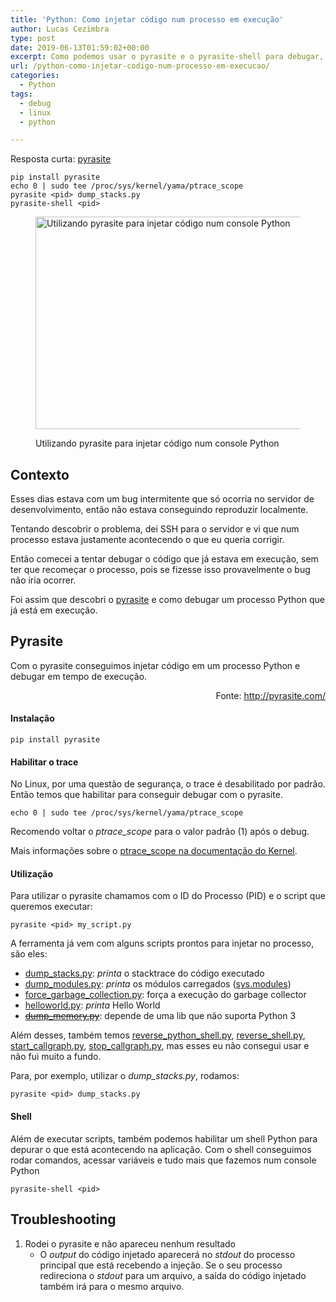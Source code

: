 ```yaml
---
title: 'Python: Como injetar código num processo em execução'
author: Lucas Cezimbra
type: post
date: 2019-06-13T01:59:02+00:00
excerpt: Como podemos usar o pyrasite e o pyrasite-shell para debugar, injetar código e modificar processos Python que já estão em execução.
url: /python-como-injetar-codigo-num-processo-em-execucao/
categories:
  - Python
tags:
  - debug
  - linux
  - python

---
```

Resposta curta: [pyrasite][1]

<pre class="wp-block-code"><code>pip install pyrasite
echo 0 | sudo tee /proc/sys/kernel/yama/ptrace_scope
pyrasite &lt;pid> dump_stacks.py
pyrasite-shell &lt;pid></code></pre><figure class="wp-block-image">

<img loading="lazy" width="1024" height="340" src="https://lrcezimbra.com.br/wp-content/uploads/2019/06/pyrasite-1-1024x340.png" alt="Utilizando pyrasite para injetar código num console Python" class="wp-image-622" srcset="https://lucas.tec.br/wp-content/uploads/2019/06/pyrasite-1-1024x340.png 1024w, https://lucas.tec.br/wp-content/uploads/2019/06/pyrasite-1-300x100.png 300w, https://lucas.tec.br/wp-content/uploads/2019/06/pyrasite-1-768x255.png 768w, https://lucas.tec.br/wp-content/uploads/2019/06/pyrasite-1.png 1421w" sizes="(max-width: 1024px) 100vw, 1024px" /> <figcaption>Utilizando pyrasite para injetar código num console Python</figcaption></figure> <!--more-->

## Contexto

Esses dias estava com um bug intermitente que só ocorria no servidor de desenvolvimento, então não estava conseguindo reproduzir localmente.

Tentando descobrir o problema, dei SSH para o servidor e vi que num processo estava justamente acontecendo o que eu queria corrigir.

Então comecei a tentar debugar o código que já estava em execução, sem ter que recomeçar o processo, pois se fizesse isso provavelmente o bug não iria ocorrer.

Foi assim que descobri o <a href="https://pyrasite.readthedocs.io/en/latest/" target="_blank" rel="noreferrer noopener" aria-label=" (abre numa nova aba)">pyrasite</a> e como debugar um processo Python que já está em execução.

## Pyrasite

Com o pyrasite conseguimos injetar código em um processo Python e debugar em tempo de execução.

<p style="text-align:right">
  Fonte: <a href="http://pyrasite.com/" target="_blank" rel="noreferrer noopener" aria-label=" (abre numa nova aba)">http://pyrasite.com/</a>
</p>

#### Instalação

<pre class="wp-block-code"><code>pip install pyrasite</code></pre>

#### Habilitar o trace

No Linux, por uma questão de segurança, o trace é desabilitado por padrão. Então temos que habilitar para conseguir debugar com o pyrasite. 

<pre class="wp-block-code"><code>echo 0 | sudo tee /proc/sys/kernel/yama/ptrace_scope</code></pre>

Recomendo voltar o _ptrace_scope_ para o valor padrão (1) após o debug.

Mais informações sobre o <a href="https://www.kernel.org/doc/Documentation/security/Yama.txt" target="_blank" rel="noreferrer noopener">ptrace_scope na documentação do Kernel</a>.

#### Utilização

Para utilizar o pyrasite chamamos com o ID do Processo (PID) e o script que queremos executar:

<pre class="wp-block-code"><code>pyrasite &lt;pid> my_script.py</code></pre>

A ferramenta já vem com alguns scripts prontos para injetar no processo, são eles:

  * <a rel="noreferrer noopener" aria-label=" (abre numa nova aba)" href="https://github.com/lmacken/pyrasite/blob/master/pyrasite/payloads/dump_stacks.py" target="_blank">dump_stacks.py</a>: _printa_ o stacktrace do código executado
  * <a rel="noreferrer noopener" aria-label=" (abre numa nova aba)" href="https://github.com/lmacken/pyrasite/blob/master/pyrasite/payloads/dump_modules.py" target="_blank">dump_modules.py</a>: _printa_ os módulos carregados (<a rel="noreferrer noopener" aria-label=" (abre numa nova aba)" href="https://docs.python.org/3/library/sys.html?highlight=sys#sys.modules" target="_blank">sys.modules</a>)
  * <a rel="noreferrer noopener" aria-label=" (abre numa nova aba)" href="https://github.com/lmacken/pyrasite/blob/master/pyrasite/payloads/force_garbage_collection.py" target="_blank">force_garbage_collection.py</a>: força a execução do garbage collector
  * <a rel="noreferrer noopener" aria-label=" (abre numa nova aba)" href="https://github.com/lmacken/pyrasite/blob/master/pyrasite/payloads/helloworld.py" target="_blank">helloworld.py</a>: _printa_ Hello World
  * <s><a rel="noreferrer noopener" aria-label=" (abre numa nova aba)" href="https://github.com/lmacken/pyrasite/blob/master/pyrasite/payloads/dump_memory.py" target="_blank">dump_memory.py</a></s>: depende de uma lib que não suporta Python 3

Além desses, também temos <a rel="noreferrer noopener" aria-label=" (abre numa nova aba)" href="https://github.com/lmacken/pyrasite/blob/master/pyrasite/payloads/reverse_python_shell.py" target="_blank">reverse_python_shell.py</a>, <a rel="noreferrer noopener" aria-label=" (abre numa nova aba)" href="https://github.com/lmacken/pyrasite/blob/master/pyrasite/payloads/reverse_shell.py" target="_blank">reverse_shell.py</a>, <a rel="noreferrer noopener" aria-label=" (abre numa nova aba)" href="https://github.com/lmacken/pyrasite/blob/master/pyrasite/payloads/start_callgraph.py" target="_blank">start_callgraph.py</a>, <a href="https://github.com/lmacken/pyrasite/blob/master/pyrasite/payloads/stop_callgraph.py" target="_blank" rel="noreferrer noopener" aria-label=" (abre numa nova aba)">stop_callgraph.py</a>, mas esses eu não consegui usar e não fui muito a fundo.

Para, por exemplo, utilizar o _dump_stacks.py_, rodamos:

<pre class="wp-block-code"><code>pyrasite &lt;pid> dump_stacks.py</code></pre>

#### Shell

Além de executar scripts, também podemos habilitar um shell Python para depurar o que está acontecendo na aplicação. Com o shell conseguimos rodar comandos, acessar variáveis e tudo mais que fazemos num console Python

<pre class="wp-block-code"><code>pyrasite-shell &lt;pid></code></pre>

## Troubleshooting

  1. Rodei o pyrasite e não apareceu nenhum resultado
      * O _output_ do código injetado aparecerá no _stdout_ do processo principal que está recebendo a injeção. Se o seu processo redireciona o _stdout_ para um arquivo, a saída do código injetado também irá para o mesmo arquivo.

 [1]: https://pyrasite.readthedocs.io/en/latest/